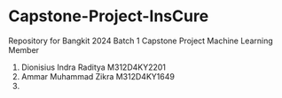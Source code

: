 # Capstone-Project-InsCure
Repository for Bangkit 2024 Batch 1 Capstone Project
Machine Learning Member
1. Dionisius Indra Raditya M312D4KY2201
2. Ammar Muhammad Zikra M312D4KY1649
3. 
